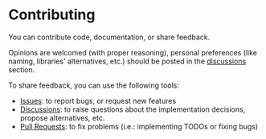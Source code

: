 
# Contributing
You can contribute code, documentation, or share feedback.

Opinions are welcomed (with proper reasoning), personal preferences (like naming, libraries'
alternatives, etc.) should be posted in the [discussions][Discussions] section.

To share feedback, you can use the following tools:
* [Issues]: to report bugs, or request new features
* [Discussions]: to raise questions about the implementation decisions, propose alternatives, etc.
* [Pull Requests]: to fix problems (i.e.: implementing TODOs or fixing bugs)

[Issues]: https://github.com/jaguililla/hexagonal_spring/issues
[Discussions]: https://github.com/jaguililla/hexagonal_spring/discussions
[Pull Requests]: https://github.com/jaguililla/hexagonal_spring/pulls
